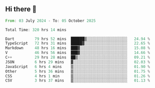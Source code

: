 ## Hi there 👋

<!--START_SECTION:waka-->

```rust
From: 03 July 2024 - To: 05 October 2025

Total Time: 320 hrs 14 mins

Dart         79 hrs 52 mins  ██████▒░░░░░░░░░░░░░░░░░░   24.94 %
TypeScript   72 hrs 31 mins  █████▓░░░░░░░░░░░░░░░░░░░   22.65 %
Markdown     48 hrs 16 mins  ███▓░░░░░░░░░░░░░░░░░░░░░   15.08 %
V            46 hrs 56 mins  ███▓░░░░░░░░░░░░░░░░░░░░░   14.66 %
C++          29 hrs 28 mins  ██▒░░░░░░░░░░░░░░░░░░░░░░   09.21 %
JSON         6 hrs 29 mins   ▓░░░░░░░░░░░░░░░░░░░░░░░░   02.03 %
JavaScript   6 hrs 4 mins    ▒░░░░░░░░░░░░░░░░░░░░░░░░   01.90 %
Other        5 hrs 36 mins   ▒░░░░░░░░░░░░░░░░░░░░░░░░   01.75 %
CSS          4 hrs 1 min     ▒░░░░░░░░░░░░░░░░░░░░░░░░   01.26 %
CSV          3 hrs 37 mins   ▒░░░░░░░░░░░░░░░░░░░░░░░░   01.13 %
```

<!--END_SECTION:waka-->

<!--
**mathiskakal/mathiskakal** is a ✨ _special_ ✨ repository because its `README.md` (this file) appears on your GitHub profile.

Here are some ideas to get you started:

- 🔭 I’m currently working on ...
- 🌱 I’m currently learning ...
- 👯 I’m looking to collaborate on ...
- 🤔 I’m looking for help with ...
- 💬 Ask me about ...
- 📫 How to reach me: ...
- 😄 Pronouns: ...
- ⚡ Fun fact: ...
-->
